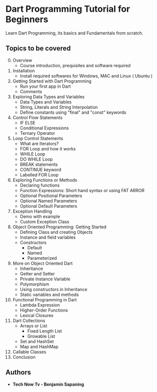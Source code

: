 # Dart Programming Tutorial for Beginners 
Learn Dart Programming, its basics and Fundamentals from scratch.

## Topics to be covered
0. Overview
    - Course introduction, prequisites and software required
1. Installation
    - Install required softwares for Windows, MAC and Linux ( Ubuntu )
2. Getting Started with Dart Programming
    - Run your first app in Dart
    - Comments
3. Exploring Data Types and Variables 
    - Data Types and Variables
    - String, Literals and String Interpolation
    - Define constants using "final" and "const" keywords
4. Control Flow Statements 
    - IF ELSE 
    - Conditional Expressions
    - Ternary Operator 
5. Loop Control Statements 
    - What are Iterators?
    - FOR Loop and how it works
    - WHILE Loop
    - DO WHILE Loop 
    - BREAK statements 
    - CONTINUE keyword 
    - Labelled FOR Loop 
6. Exploring Functions or Methods 
    - Declaring functions 
    - Function Expressions: Short hand syntax or using FAT ARROR 
    - Optional Positional Parameters 
    - Optional Named Parameters 
    - Optional Default Parameters 
7. Exception Handling
    - Demo with example
    - Custom Exception Class 
8. Object Oriented Programming: Getting Started 
    - Defining Class and creating Objects
    - Instance and field variables 
    - Constructors
      - Default
      - Named
      - Parameterized 
9. More on Object Oriented Dart 
    - Inheritance
    - Getter and Setter
    - Private Instance Variable 
    - Polymorphism 
    - Using constructors in Inheritance
    - Static variables and methods 
10. Functional Programming in Dart
    - Lambda Expression
    - Higher-Order Functions
    - Lexical Closures 
11. Dart Collections 
    - Arrays or List
        - Fixed Length List
        - Growable List
    - Set and HashSet 
    - Map and HashMap 
12. Callable Classes 
13. Conclusion 

## Authors

* **Tech Now Tv - Benjamin Sapaning** 
